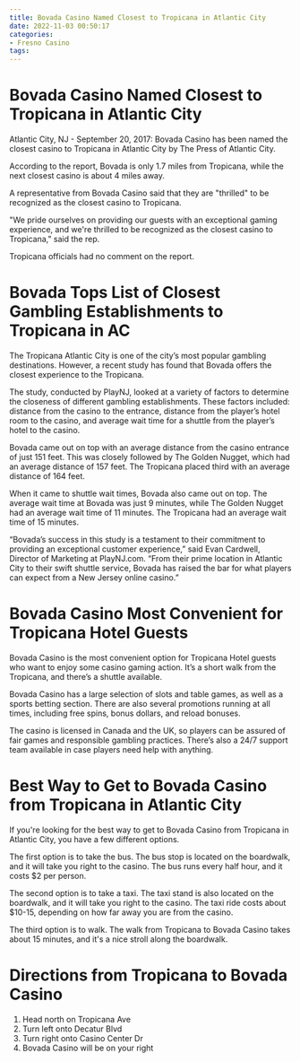 ```yaml
---
title: Bovada Casino Named Closest to Tropicana in Atlantic City
date: 2022-11-03 00:50:17
categories:
- Fresno Casino
tags:
---
```



#  Bovada Casino Named Closest to Tropicana in Atlantic City

Atlantic City, NJ - September 20, 2017: Bovada Casino has been named the closest casino to Tropicana in Atlantic City by The Press of Atlantic City.

According to the report, Bovada is only 1.7 miles from Tropicana, while the next closest casino is about 4 miles away.

A representative from Bovada Casino said that they are "thrilled" to be recognized as the closest casino to Tropicana.

"We pride ourselves on providing our guests with an exceptional gaming experience, and we're thrilled to be recognized as the closest casino to Tropicana," said the rep.

Tropicana officials had no comment on the report.

#  Bovada Tops List of Closest Gambling Establishments to Tropicana in AC

The Tropicana Atlantic City is one of the city’s most popular gambling destinations. However, a recent study has found that Bovada offers the closest experience to the Tropicana.

The study, conducted by PlayNJ, looked at a variety of factors to determine the closeness of different gambling establishments. These factors included: distance from the casino to the entrance, distance from the player’s hotel room to the casino, and average wait time for a shuttle from the player’s hotel to the casino.

Bovada came out on top with an average distance from the casino entrance of just 151 feet. This was closely followed by The Golden Nugget, which had an average distance of 157 feet. The Tropicana placed third with an average distance of 164 feet.

When it came to shuttle wait times, Bovada also came out on top. The average wait time at Bovada was just 9 minutes, while The Golden Nugget had an average wait time of 11 minutes. The Tropicana had an average wait time of 15 minutes.

“Bovada’s success in this study is a testament to their commitment to providing an exceptional customer experience,” said Evan Cardwell, Director of Marketing at PlayNJ.com. “From their prime location in Atlantic City to their swift shuttle service, Bovada has raised the bar for what players can expect from a New Jersey online casino.”

#  Bovada Casino Most Convenient for Tropicana Hotel Guests

Bovada Casino is the most convenient option for Tropicana Hotel guests who want to enjoy some casino gaming action. It’s a short walk from the Tropicana, and there’s a shuttle available.

Bovada Casino has a large selection of slots and table games, as well as a sports betting section. There are also several promotions running at all times, including free spins, bonus dollars, and reload bonuses.

The casino is licensed in Canada and the UK, so players can be assured of fair games and responsible gambling practices. There’s also a 24/7 support team available in case players need help with anything.

#  Best Way to Get to Bovada Casino from Tropicana in Atlantic City

If you're looking for the best way to get to Bovada Casino from Tropicana in Atlantic City, you have a few different options.

The first option is to take the bus. The bus stop is located on the boardwalk, and it will take you right to the casino. The bus runs every half hour, and it costs $2 per person.

The second option is to take a taxi. The taxi stand is also located on the boardwalk, and it will take you right to the casino. The taxi ride costs about $10-15, depending on how far away you are from the casino.

The third option is to walk. The walk from Tropicana to Bovada Casino takes about 15 minutes, and it's a nice stroll along the boardwalk.

#  Directions from Tropicana to Bovada Casino

1. Head north on Tropicana Ave
2. Turn left onto Decatur Blvd
3. Turn right onto Casino Center Dr
4. Bovada Casino will be on your right
